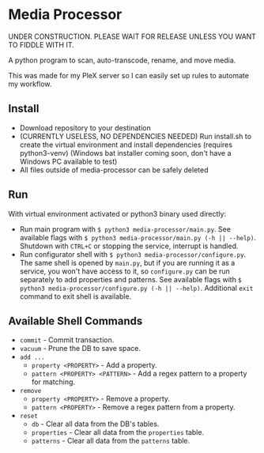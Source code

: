 # Media Processor

UNDER CONSTRUCTION. PLEASE WAIT FOR RELEASE UNLESS YOU WANT TO FIDDLE WITH IT.

A python program to scan, auto-transcode, rename, and move media.

This was made for my PleX server so I can easily set up rules to automate my workflow.

## Install

* Download repository to your destination
* (CURRENTLY USELESS, NO DEPENDENCIES NEEDED) Run install.sh to create the virtual environment and install dependencies (requires python3-venv) (Windows bat installer coming soon, don't have a Windows PC available to test)
* All files outside of media-processor can be safely deleted

## Run

With virtual environment activated or python3 binary used directly:

* Run main program with `$ python3 media-processor/main.py`. See available flags with `$ python3 media-processor/main.py (-h || --help)`. Shutdown with `CTRL+C` or stopping the service, interrupt is handled.
* Run configurator shell with `$ python3 media-processor/configure.py`. The same shell is opened by `main.py`, but if you are running it as a service, you won't have access to it, so `configure.py` can be run separately to add properties and patterns. See available flags with `$ python3 media-processor/configure.py (-h || --help)`. Additional `exit` command to exit shell is available.

## Available Shell Commands

* `commit` - Commit transaction.
* `vacuum` - Prune the DB to save space.
* `add ...`
  * `property <PROPERTY>` - Add a property.
  * `pattern <PROPERTY> <PATTERN>` - Add a regex pattern to a property for matching.
* `remove`
  * `property <PROPERTY>` - Remove a property.
  * `pattern <PROPERTY>` - Remove a regex pattern from a property.
* `reset`
  * `db` - Clear all data from the DB's tables.
  * `properties` - Clear all data from the `properties` table.
  * `patterns` - Clear all data from the `patterns` table.
